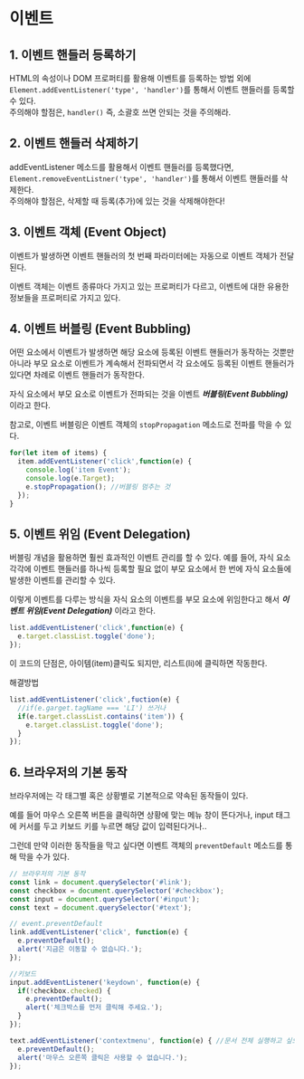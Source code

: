 # 이벤트
## **1. 이벤트 핸들러 등록하기**
HTML의 속성이나 DOM 프로퍼티를 활용해 이벤트를 등록하는 방법 외에 ```Element.addEventListener('type', 'handler')```를 통해서 이벤트 핸들러를 등록할 수 있다.    
주의해야 할점은, ```handler()``` 즉, 소괄호 쓰면 안되는 것을 주의해라.   

## **2. 이벤트 핸들러 삭제하기**
addEventListener 메소드를 활용해서 이벤트 핸들러를 등록했다면, ```Element.removeEventListner('type', 'handler')```를 통해서 이벤트 핸들러를 삭제한다.   
주의해야 할점은, 삭제할 때 등록(추가)에 있는 것을 삭제해야한다!   

## **3. 이벤트 객체 (Event Object)**
이벤트가 발생하면 이벤트 핸들러의 첫 번째 파라미터에는 자동으로 이벤트 객체가 전달된다.

이벤트 객체는 이벤트 종류마다 가지고 있는 프로퍼티가 다르고, 이벤트에 대한 유용한 정보들을 프로퍼티로 가지고 있다.   

## **4. 이벤트 버블링 (Event Bubbling)**
어떤 요소에서 이벤트가 발생하면 해당 요소에 등록된 이벤트 핸들러가 동작하는 것뿐만 아니라 부모 요소로 이벤트가 계속해서 전파되면서 각 요소에도 등록된 이벤트 핸들러가 있다면 차례로 이벤트 핸들러가 동작한다.

자식 요소에서 부모 요소로 이벤트가 전파되는 것을 이벤트 ***버블링(Event Bubbling)*** 이라고 한다.

참고로, 이벤트 버블링은 이벤트 객체의 ```stopPropagation``` 메소드로 전파를 막을 수 있다.   
```javascript
for(let item of items) {
  item.addEventListener('click',function(e) {
    console.log('item Event');
    console.log(e.Target);
    e.stopPropagation(); //버블링 멈추는 것
  });
}
```

## **5. 이벤트 위임 (Event Delegation)**
버블링 개념을 활용하면 훨씬 효과적인 이벤트 관리를 할 수 있다.    예를 들어, 자식 요소 각각에 이벤트 핸들러를 하나씩 등록할 필요 없이 부모 요소에서 한 번에 자식 요소들에 발생한 이벤트를 관리할 수 있다.

이렇게 이벤트를 다루는 방식을 자식 요소의 이벤트를 부모 요소에 위임한다고 해서 ***이벤트 위임(Event Delegation)*** 이라고 한다.

```javascript
list.addEventListener('click',function(e) {
  e.target.classList.toggle('done');
});
```
이 코드의 단점은, 아이템(item)클릭도 되지만, 리스트(li)에 클릭하면 작동한다.   

해결방법
```javascript
list.addEventListener('click',fuction(e) {
  //if(e.garget.tagName === 'LI') 쓰거나
  if(e.target.classList.contains('item')) {
    e.target.classList.toggle('done');
  }
});
```

## **6. 브라우저의 기본 동작**
브라우저에는 각 태그별 혹은 상황별로 기본적으로 약속된 동작들이 있다.

예를 들어 마우스 오른쪽 버튼을 클릭하면 상황에 맞는 메뉴 창이 뜬다거나, input 태그에 커서를 두고 키보드 키를 누르면 해당 값이 입력된다거나..

그런데 만약 이러한 동작들을 막고 싶다면 이벤트 객체의 ```preventDefault``` 메소드를 통해 막을 수가 있다.

```javascript
// 브라우저의 기본 동작
const link = document.querySelector('#link');
const checkbox = document.querySelector('#checkbox');
const input = document.querySelector('#input');
const text = document.querySelector('#text');

// event.preventDefault
link.addEventListener('click', function(e) {
  e.preventDefault();
  alert('지금은 이동할 수 없습니다.');
});

//키보드
input.addEventListener('keydown', function(e) {
  if(!checkbox.checked) {
    e.preventDefault();
    alert('체크박스를 먼저 클릭해 주세요.');
  }
});

text.addEventListener('contextmenu', function(e) { //문서 전체 실행하고 싶으면 text-> document
  e.preventDefault();
  alert('마우스 오른쪽 클릭은 사용할 수 없습니다.');
});
```   

